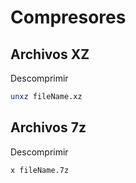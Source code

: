 # Compresores

## Archivos XZ

Descomprimir
```bash
unxz fileName.xz
```

## Archivos 7z

Descomprimir

```bash
x fileName.7z 
```
